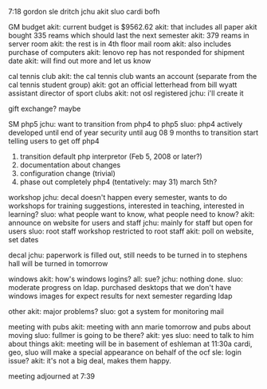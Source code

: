 7:18
gordon
sle
dritch
jchu
akit
sluo
cardi
bofh

GM
budget
akit: current budget is $9562.62
akit: that includes all paper akit bought 335 reams which should last the next semester
akit: 379 reams in server room
akit: the rest is in 4th floor mail room
akit: also includes purchase of computers
akit: lenovo rep has not responded for shipment date
akit: will find out more and let us know

cal tennis club
akit: the cal tennis club wants an account (separate from the cal tennis student group)
akit: got an official letterhead from bill wyatt assistant director of sport clubs
akit: not osl registered
jchu: i'll create it

gift exchange?
maybe

SM
php5
jchu: want to transition from php4 to php5
sluo: php4 actively developed until end of year security until aug 08
9 months to transition
start telling users to get off php4
1) transition default php interpretor (Feb 5, 2008 or later?)
2) documentation about changes
3) configuration change (trivial)
4) phase out completely php4 (tentatively: may 31)
march 5th?

workshop
jchu: decal doesn't happen every semester, wants to do workshops for training
suggestions, interested in teaching, interested in learning?
sluo: what people want to know, what people need to know?
akit: announce on website for users and staff
jchu: mainly for staff but open for users
sluo: root staff workshop restricted to root staff
akit: poll on website, set dates

decal
jchu: paperwork is filled out, still needs to be turned in to stephens hall
	will be turned in tomorrow

windows
akit: how's windows logins?
all: sue?
<absolute silence>
jchu: nothing done.
sluo: moderate progress on ldap. purchased desktops that we don't have windows images for
expect results for next semester regarding ldap

other
akit: major problems?
sluo: got a system for monitoring mail

meeting with pubs
akit: meeting with ann marie tomorrow and pubs about moving
sluo: fullmer is going to be there?
akit: yes
sluo: need to talk to him about things
akit: meeting will be in basement of eshleman at 11:30a
cardi, geo, sluo will make a special appearance on behalf of the ocf
sle: login issue?
akit: it's not a big deal, makes them happy.

meeting adjourned at 7:39
